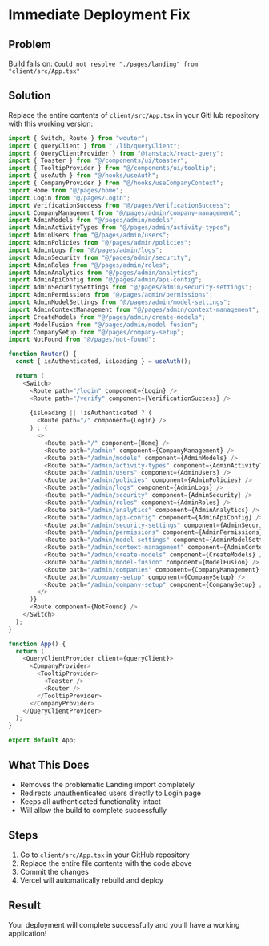 # Immediate Deployment Fix

## Problem
Build fails on: `Could not resolve "./pages/landing" from "client/src/App.tsx"`

## Solution
Replace the entire contents of `client/src/App.tsx` in your GitHub repository with this working version:

```typescript
import { Switch, Route } from "wouter";
import { queryClient } from "./lib/queryClient";
import { QueryClientProvider } from "@tanstack/react-query";
import { Toaster } from "@/components/ui/toaster";
import { TooltipProvider } from "@/components/ui/tooltip";
import { useAuth } from "@/hooks/useAuth";
import { CompanyProvider } from "@/hooks/useCompanyContext";
import Home from "@/pages/home";
import Login from "@/pages/Login";
import VerificationSuccess from "@/pages/VerificationSuccess";
import CompanyManagement from "@/pages/admin/company-management";
import AdminModels from "@/pages/admin/models";
import AdminActivityTypes from "@/pages/admin/activity-types";
import AdminUsers from "@/pages/admin/users";
import AdminPolicies from "@/pages/admin/policies";
import AdminLogs from "@/pages/admin/logs";
import AdminSecurity from "@/pages/admin/security";
import AdminRoles from "@/pages/admin/roles";
import AdminAnalytics from "@/pages/admin/analytics";
import AdminApiConfig from "@/pages/admin/api-config";
import AdminSecuritySettings from "@/pages/admin/security-settings";
import AdminPermissions from "@/pages/admin/permissions";
import AdminModelSettings from "@/pages/admin/model-settings";
import AdminContextManagement from "@/pages/admin/context-management";
import CreateModels from "@/pages/admin/create-models";
import ModelFusion from "@/pages/admin/model-fusion";
import CompanySetup from "@/pages/company-setup";
import NotFound from "@/pages/not-found";

function Router() {
  const { isAuthenticated, isLoading } = useAuth();

  return (
    <Switch>
      <Route path="/login" component={Login} />
      <Route path="/verify" component={VerificationSuccess} />
      
      {isLoading || !isAuthenticated ? (
        <Route path="/" component={Login} />
      ) : (
        <>
          <Route path="/" component={Home} />
          <Route path="/admin" component={CompanyManagement} />
          <Route path="/admin/models" component={AdminModels} />
          <Route path="/admin/activity-types" component={AdminActivityTypes} />
          <Route path="/admin/users" component={AdminUsers} />
          <Route path="/admin/policies" component={AdminPolicies} />
          <Route path="/admin/logs" component={AdminLogs} />
          <Route path="/admin/security" component={AdminSecurity} />
          <Route path="/admin/roles" component={AdminRoles} />
          <Route path="/admin/analytics" component={AdminAnalytics} />
          <Route path="/admin/api-config" component={AdminApiConfig} />
          <Route path="/admin/security-settings" component={AdminSecuritySettings} />
          <Route path="/admin/permissions" component={AdminPermissions} />
          <Route path="/admin/model-settings" component={AdminModelSettings} />
          <Route path="/admin/context-management" component={AdminContextManagement} />
          <Route path="/admin/create-models" component={CreateModels} />
          <Route path="/admin/model-fusion" component={ModelFusion} />
          <Route path="/admin/companies" component={CompanyManagement} />
          <Route path="/company-setup" component={CompanySetup} />
          <Route path="/admin/company-setup" component={CompanySetup} />
        </>
      )}
      <Route component={NotFound} />
    </Switch>
  );
}

function App() {
  return (
    <QueryClientProvider client={queryClient}>
      <CompanyProvider>
        <TooltipProvider>
          <Toaster />
          <Router />
        </TooltipProvider>
      </CompanyProvider>
    </QueryClientProvider>
  );
}

export default App;
```

## What This Does
- Removes the problematic Landing import completely
- Redirects unauthenticated users directly to Login page
- Keeps all authenticated functionality intact
- Will allow the build to complete successfully

## Steps
1. Go to `client/src/App.tsx` in your GitHub repository
2. Replace the entire file contents with the code above
3. Commit the changes
4. Vercel will automatically rebuild and deploy

## Result
Your deployment will complete successfully and you'll have a working application!